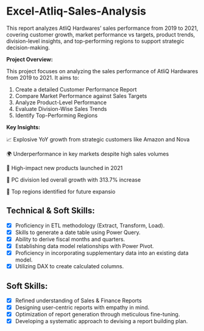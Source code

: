 # Excel-Atliq-Sales-Analysis
This report analyzes AtliQ Hardwares’ sales performance from 2019 to 2021, covering customer growth, market performance vs targets, product trends, division-level insights, and top-performing regions to support strategic decision-making.

**Project Overview:** 

This project focuses on analyzing the sales performance of AtliQ Hardwares from 2019 to 2021. It aims to:
1. Create a detailed Customer Performance Report
2. Compare Market Performance against Sales Targets
3. Analyze Product-Level Performance
4. Evaluate Division-Wise Sales Trends
5. Identify Top-Performing Regions

**Key Insights:**

📈 Explosive YoY growth from strategic customers like Amazon and Nova

🌍 Underperformance in key markets despite high sales volumes

🧠 High-impact new products launched in 2021

🧩 PC division led overall growth with 313.7% increase

🚀 Top regions identified for future expansio

 
## Technical & Soft Skills:
- [x]	Proficiency in ETL methodology (Extract, Transform, Load).
- [x]	Skills to generate a date table using Power Query.
- [x]	Ability to derive fiscal months and quarters.
- [x]	Establishing data model relationships with Power Pivot.
- [x]	Proficiency in incorporating supplementary data into an existing data model.
- [x]	Utilizing DAX to create calculated columns.

## Soft Skills:
- [x]	Refined understanding of Sales & Finance Reports
- [x]	Designing user-centric reports with empathy in mind.
- [x]	Optimization of report generation through meticulous fine-tuning.
- [x]	Developing a systematic approach to devising a report building plan.
